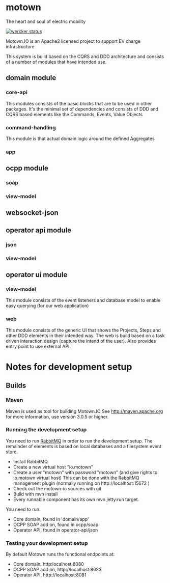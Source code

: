 # motown

The heart and soul of electric mobility

[![wercker status](https://app.wercker.com/status/fce3b3ea7c9993d02bba1775057f8549/m "wercker status")](https://app.wercker.com/project/bykey/fce3b3ea7c9993d02bba1775057f8549)

Motown.IO is an Apache2 licensed project to support EV charge infrastructure 

This system is build based on the CQRS and DDD architecture and consists of a number of modules that have intended use.

## domain module
### core-api

This modules consists of the basic blocks that are to be used in other packages.
It's the minimal set of dependencies and consists of DDD and CQRS based elements like the Commands, Events, Value Objects

### command-handling

This module is that actual domain logic around the defined Aggregates

### app

## ocpp module
### soap

### view-model

## websocket-json

## operator api module
### json

### view-model

## operator ui module
### view-model
This module consists of the event listeners and database model to enable easy querying
(for our web application)

### web
This module consists of the generic UI that shows the Projects, Steps and other DDD elements in their intended way.
The web is build based on a task driven interaction design (capture the intend of the user).
Also provides entry point to use external API.

# Notes for development setup

## Builds

### Maven

Maven is used as tool for building Motown.IO
See http://maven.apache.org for more information, use version 3.0.5 or higher.

### Running the development setup

You need to run [RabbitMQ](http://www.rabbitmq.com/) in order to run the development setup.
The remainder of elements is based on local databases and a filesystem event store.

 * Install RabbitMQ
 * Create a new virtual host "io.motown"
 *  Create a user "motown" with password "motown" (and give rights to io.motown virtual host)
    This can be done with the RabbitMQ management plugin (normally running on http://localhost:15672 )
 * Check out the motown-io sources with git
 * Build with mvn install
 * Every runnable component has its own mvn jetty:run target.

You need to run:

  * Core domain, found in 'domain/app'
  * OCPP SOAP add on, found in ocpp/soap
  * Operator API, found in operator-api/json

### Testing your development setup

By default Motown runs the functional endpoints at:

 * Core domain: http:localhost:8080
 * OCPP SOAP add on, http://localhost:8083
 * Operator API, http://localhost:8081


